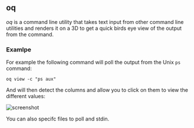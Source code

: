 oq
---

_oq_ is a command line utility that takes text input from other command line utilities and renders it
on a 3D to get a quick birds eye view of the output from the command.

### Examlpe
For example the following command will poll the output from the Unix `ps` command:
``` 
oq view -c "ps aux"
```
   
And will then detect the columns and allow you to click on them to view the different values:

![screenshot](https://raw.githubusercontent.com/cove/oq/master/screenshot.png)

You can also specifc files to poll and stdin.
